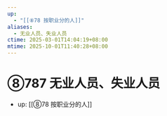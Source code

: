 ```yaml
---
up:
  - "[[⑧78 按职业分的人]]"
aliases:
  - 无业人员、失业人员
ctime: 2025-03-01T14:04:19+08:00
mtime: 2025-10-01T11:40:28+08:00
---
```


# ⑧787 无业人员、失业人员

- up: [[⑧78 按职业分的人]]
